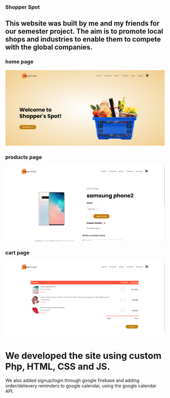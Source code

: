 ### Shopper Spot

## This website was built by me and my friends for our semester project. The aim is to promote local shops and industries to enable them to compete with the global companies.

### home page
![Alt text](/images/home.png?raw=true "Shoppers Spot")

### products page
![Alt text](/images/prod.png?raw=true "Shoppers Spot")

### cart page
![Alt text](/images/cart.png?raw=true "Shoppers Spot")

# We developed the site using custom Php, HTML, CSS and JS.

We also added signup/login through google firebase and adding order/delievery reminders to google calendar, using the google calendar API.
